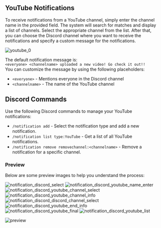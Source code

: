 ## YouTube Notifications

To receive notifications from a YouTube channel, simply enter the channel name in the provided field. The system will search for matches and display a list of channels. Select the appropriate channel from the list. After that, you can choose the Discord channel where you want to receive the notifications and specify a custom message for the notifications.

![youtube_0](../assets/images/youtube_0.png)

The default notification message is: <br> `<everyone> <channelname> uploaded a new video! Go check it out!!`<br>
You can customize the message by using the following placeholders:<br>
- `<everyone>` - Mentions everyone in the Discord channel
- `<channelname>` - The name of the YouTube channel

## Discord Commands

Use the following Discord commands to manage your YouTube notifications:

- `/notification add` - Select the notification type and add a new notification.
- `/notification list type:YouTube` - Get a list of all YouTube notifications.
- `/notification remove removechannel:<channelname>` - Remove a notification for a specific channel.

### Preview

Below are some preview images to help you understand the process:

![notification_discord_select](../assets/images/notification_discord_Select.png)
![notification_discord_youtube_name_enter](../assets/images/notification_discord_youtube_name_enter.png)
![notification_discord_youtube_channel_select](../assets/images/notification_discord_youtube_channel_select.png)
![notification_discord_youtube_channel_info](../assets/images/notification_discord_youtube_channel_info.png)
![notification_discord_discord_channel_select](../assets/images/notification_discord_youtube_Discordchannel_select.png)
![notification_discord_youtube_end_info](../assets/images/notification_discord_youtube_End_info.png)
![notification_discord_youtube_final](../assets/images/notification_discord_youtube_final.png)
![notification_discord_youtube_list](../assets/images/notification_discord_youtube_list.png)

![preview](../assets/images/s1ITuqYJE3.png)
